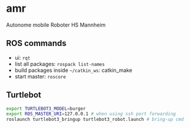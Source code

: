 # amr
Autonome mobile Roboter HS Mannheim

## ROS commands

- ui: `rqt`
- list all packages: `rospack list-names`
- build packages inside `~/catkin_ws`: catkin_make
- start master: `roscore`

## Turtlebot

```bash
export TURTLEBOT3_MODEL=burger
export ROS_MASTER_URI=127.0.0.1 # when using ssh port forwarding
roslaunch turtlebot3_bringup turtlebot3_robot.launch # bring-up cmd
```
